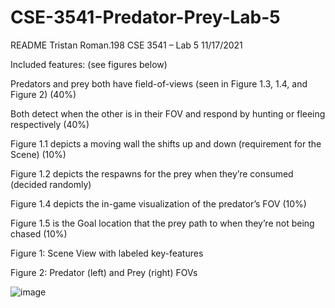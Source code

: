 # CSE-3541-Predator-Prey-Lab-5
 
README
Tristan Roman.198 CSE 3541 – Lab 5 11/17/2021

Included features: (see figures below)

Predators and prey both have field-of-views (seen in Figure 1.3, 1.4, and Figure 2) (40%)

Both detect when the other is in their FOV and respond by hunting or fleeing respectively (40%)

Figure 1.1 depicts a moving wall the shifts up and down (requirement for the Scene) (10%)

Figure 1.2 depicts the respawns for the prey when they’re consumed (decided randomly)

Figure 1.4 depicts the in-game visualization of the predator’s FOV (10%)

Figure 1.5 is the Goal location that the prey path to when they’re not being chased (10%)

Figure 1: Scene View with labeled key-features

Figure 2: Predator (left) and Prey (right) FOVs

![image](https://user-images.githubusercontent.com/49098697/186530260-9e32d670-7cb1-415e-af2f-44b0d21ba00f.png)
